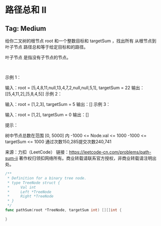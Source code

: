 # 路径总和 II

## Tag: Medium  

给你二叉树的根节点 root 和一个整数目标和 targetSum ，找出所有 从根节点到叶子节点 路径总和等于给定目标和的路径。

叶子节点 是指没有子节点的节点。

 

示例 1：


输入：root = [5,4,8,11,null,13,4,7,2,null,null,5,1], targetSum = 22
输出：[[5,4,11,2],[5,8,4,5]]
示例 2：


输入：root = [1,2,3], targetSum = 5
输出：[]
示例 3：

输入：root = [1,2], targetSum = 0
输出：[]
 

提示：

树中节点总数在范围 [0, 5000] 内
-1000 <= Node.val <= 1000
-1000 <= targetSum <= 1000
通过次数150,285提交次数240,741

来源：力扣（LeetCode）
链接：https://leetcode-cn.com/problems/path-sum-ii
著作权归领扣网络所有。商业转载请联系官方授权，非商业转载请注明出处。  


```go
/**
 * Definition for a binary tree node.
 * type TreeNode struct {
 *     Val int
 *     Left *TreeNode
 *     Right *TreeNode
 * }
 */
func pathSum(root *TreeNode, targetSum int) [][]int {
    
}
```


